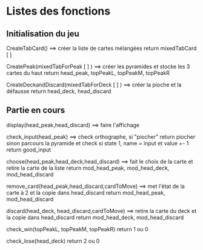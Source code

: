 # Listes des fonctions

## Initialisation du jeu

CreateTabCard() ==> créer la liste de cartes mélangées
return mixedTabCard [ ]

CreatePeak(mixedTabForPeak [ ] ) ==> créer les pyramides et stocke les 3 cartes du haut
return head_peak, topPeakL, topPeakM, topPeakR

CreateDeckandDiscard(mixedTabForDeck [ ] ) ==> créer la pioche et la défausse
return head_deck, head_discard



## Partie en cours

display(head_peak,head_discard) ==> faire l'affichage

check_input(head_peak) ==> check orthographe, si "piocher" return piocher sinon parcours la pyramide et check si state 1, name = input et value +- 1
return good_input

choose(head_peak,head_deck,head_discard) ==> fait le choix de la carte et retire la carte de la liste
return mod_head_peak, mod_head_deck, mod_head_discard

remove_card(head_peak,head_discard,cardToMove) ==> met l'état de la carte à 2 et la copie dans head_discard
return mod_head_peak, mod_head_discard

discard(head_deck, head_discard,cardToMove) ==> retire la carte du deck et la copie dans head_discard
return mod_head_deck, mod_head_discard

check_win(topPeakL, topPeakM, topPeakR)
return 1 ou 0

check_lose(head_deck)
return 2 ou 0
